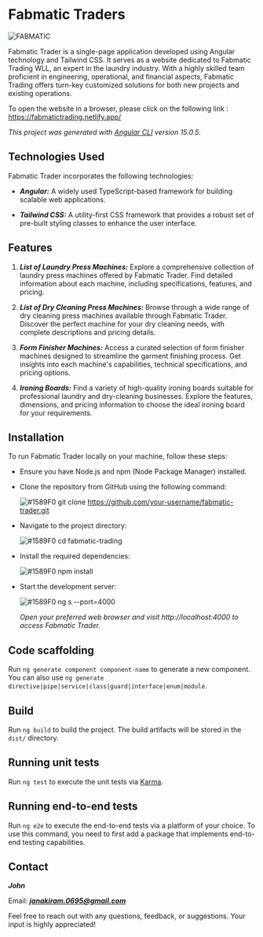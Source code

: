 # Fabmatic Traders

![FABMATIC](https://github.com/john-aja/Fabmatic-Traders/assets/95049418/37df0009-91f0-474d-8c8f-4eee4de2d55d)

Fabmatic Trader is a single-page application developed using Angular technology and Tailwind CSS. It serves as a website dedicated to Fabmatic Trading WLL, an expert in the laundry industry. With a highly skilled team proficient in engineering, operational, and financial aspects, Fabmatic Trading offers turn-key customized solutions for both new projects and existing operations.

To open the website in a browser, please click on the following link : https://fabmatictrading.netlify.app/

*This project was generated with [Angular CLI](https://github.com/angular/angular-cli) version 15.0.5.*

## Technologies Used

Fabmatic Trader incorporates the following technologies:

- ***Angular:*** A widely used TypeScript-based framework for building scalable web applications.

- ***Tailwind CSS:*** A utility-first CSS framework that provides a robust set of pre-built styling classes to enhance the user interface.


## Features
 
1. ***List of Laundry Press Machines:*** Explore a comprehensive collection of laundry press machines offered by Fabmatic Trader. Find detailed information about each machine, including specifications, features, and pricing.

2. ***List of Dry Cleaning Press Machines:*** Browse through a wide range of dry cleaning press machines available through Fabmatic Trader. Discover the perfect machine for your dry cleaning needs, with complete descriptions and pricing details.

3. ***Form Finisher Machines:*** Access a curated selection of form finisher machines designed to streamline the garment finishing process. Get insights into each machine's capabilities, technical specifications, and pricing options.

4. ***Ironing Boards:*** Find a variety of high-quality ironing boards suitable for professional laundry and dry-cleaning businesses. Explore the features, dimensions, and pricing information to choose the ideal ironing board for your requirements.

## Installation

To run Fabmatic Trader locally on your machine, follow these steps:

- Ensure you have Node.js and npm (Node Package Manager) installed.

- Clone the repository from GitHub using the following command:

    ![#1589F0](https://www.iconsdb.com/icons/download/color/1589F0/circle-16.png) git clone https://github.com/your-username/fabmatic-trader.git

- Navigate to the project directory:

  ![#1589F0](https://www.iconsdb.com/icons/download/color/1589F0/circle-16.png) cd fabmatic-trading

- Install the required dependencies:

  ![#1589F0](https://www.iconsdb.com/icons/download/color/1589F0/circle-16.png) npm install

- Start the development server:

  ![#1589F0](https://www.iconsdb.com/icons/download/color/1589F0/circle-16.png) ng s --port=4000

  *Open your preferred web browser and visit http://localhost:4000 to access Fabmatic Trader.*

## Code scaffolding

Run `ng generate component component-name` to generate a new component. You can also use `ng generate directive|pipe|service|class|guard|interface|enum|module`.

## Build

Run `ng build` to build the project. The build artifacts will be stored in the `dist/` directory.

## Running unit tests

Run `ng test` to execute the unit tests via [Karma](https://karma-runner.github.io).

## Running end-to-end tests

Run `ng e2e` to execute the end-to-end tests via a platform of your choice. To use this command, you need to first add a package that implements end-to-end testing capabilities.

## Contact

***John***

Email: ***janakiram.0695@gmail.com***

Feel free to reach out with any questions, feedback, or suggestions. Your input is highly appreciated!

